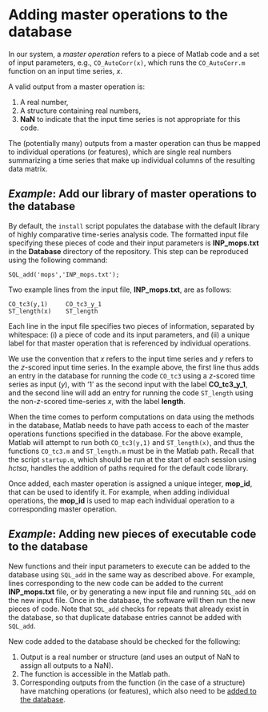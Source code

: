 # Adding master operations to the database

In our system, a *master operation* refers to a piece of Matlab code and a set of input parameters, e.g., `CO_AutoCorr(x)`, which runs the `CO_AutoCorr.m` function on an input time series, *x*.

A valid output from a master operation is:
1. A real number,
2. A structure containing real numbers,
3. **NaN** to indicate that the input time series is not appropriate for this code.

The (potentially many) outputs from a master operation can thus be mapped to individual operations (or features), which are single real numbers summarizing a time series that make up individual columns of the resulting data matrix.

## *Example*: Add our library of master operations to the database
<!--{#sec:addingMops}-->

By default, the `install` script populates the database with the default library of highly comparative time-series analysis code.
The formatted input file specifying these pieces of code and their input parameters is **INP_mops.txt** in the **Database** directory of the repository.
This step can be reproduced using the following command:

    SQL_add('mops','INP_mops.txt');

Two example lines from the input file, **INP_mops.txt**, are as follows:

    CO_tc3(y,1)     CO_tc3_y_1
    ST_length(x)    ST_length

Each line in the input file specifies two pieces of information, separated by whitespace: (i) a piece of code and its input parameters, and (ii) a unique label for that master operation that is referenced by individual operations.

We use the convention that *x* refers to the input time series and *y* refers to the *z*-scored input time series.
In the example above, the first line thus adds an entry in the database for running the code `CO_tc3` using a *z*-scored time series as input (*y*), with ‘1’ as the second input with the label **CO_tc3_y_1**, and the second line will add an entry for running the code `ST_length` using the non-*z*-scored time-series *x*, with the label **length**.

When the time comes to perform computations on data using the methods in the database, Matlab needs to have path access to each of the master operations functions specified in the database.
For the above example, Matlab will attempt to run both `CO_tc3(y,1)` and `ST_length(x)`, and thus the functions `CO_tc3.m` and `ST_length.m` must be in the Matlab path.
Recall that the script `startup.m`, which should be run at the start of each session using *hctsa*, handles the addition of paths required for the default code library.

Once added, each master operation is assigned a unique integer, **mop_id**, that can be used to identify it.
For example, when adding individual operations, the **mop_id** is used to map each individual operation to a corresponding master operation.

## *Example*: Adding new pieces of executable code to the database

New functions and their input parameters to execute can be added to the database using `SQL_add` in the same way as described above.
For example, lines corresponding to the new code can be added to the current **INP_mops.txt** file, or by generating a new input file and running `SQL_add` on the new input file.
Once in the database, the software will then run the new pieces of code.
Note that `SQL_add` checks for repeats that already exist in the database, so that duplicate database entries cannot be added with `SQL_add`.

New code added to the database should be checked for the following:
1. Output is a real number or structure (and uses an output of NaN to assign all outputs to a NaN).
2. The function is accessible in the Matlab path.
3. Corresponding outputs from the function (in the case of a structure) have matching operations (or features), which also need to be [added to the database](adding_operations.md).

<!--Corresponding operations (or features) will then need to added separately, to link to the structured outputs of master operations.-->